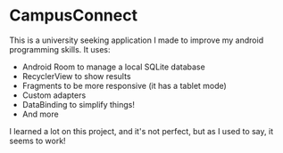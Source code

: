 # CampusConnect
This is a university seeking application I made to improve my android programming skills.
It uses:
* Android Room to manage a local SQLite database
* RecyclerView to show results
* Fragments to be more responsive (it has a tablet mode)
* Custom adapters
* DataBinding to simplify things!
* And more

I learned a lot on this project, and it's not perfect, but as I used to say, it seems to work!
